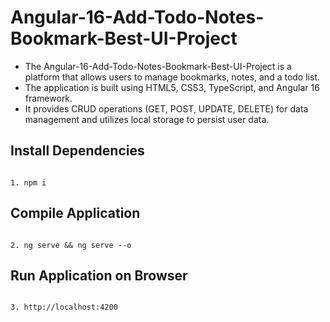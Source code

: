 # Angular-16-Add-Todo-Notes-Bookmark-Best-UI-Project

- The Angular-16-Add-Todo-Notes-Bookmark-Best-UI-Project is a platform that allows users to manage bookmarks, notes, and a todo list.
- The application is built using HTML5, CSS3, TypeScript, and Angular 16 framework.
- It provides CRUD operations (GET, POST, UPDATE, DELETE) for data management and utilizes local storage to persist user data.

## Install Dependencies
```

1. npm i

```
## Compile Application
```

2. ng serve && ng serve --o

```

## Run Application on Browser

```

3. http://localhost:4200
```
